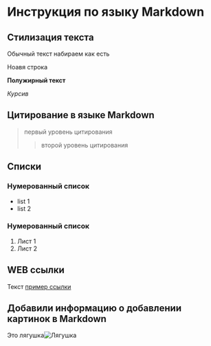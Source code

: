 # Инструкция по языку Markdown

## Стилизация текста

Обычный текст набираем как есть

Ноавя строка

**Полужирный текст**

*Курсив*

## Цитирование в языке Markdown

> первый уровень цитирования
>> второй уровень цитирования

## Списки

### Нумерованный список

* list 1
* list 2

### Нумерованный список

1. Лист 1
2. Лист 2

## WEB ссылки

Текст [пример ссылки](http.example.com "Всплывающая подсказка")

## Добавили информацию о добавлении картинок в Markdown
Это лягушка![Лягушка](Frog.jpg)
